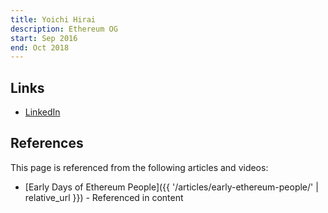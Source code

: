 ```yaml
---
title: Yoichi Hirai
description: Ethereum OG
start: Sep 2016
end: Oct 2018
---
```


## Links
- [LinkedIn](https://www.linkedin.com/in/yoichi-hirai-780567b/)

## References

This page is referenced from the following articles and videos:

- [Early Days of Ethereum People]({{ '/articles/early-ethereum-people/' | relative_url }}) - Referenced in content
